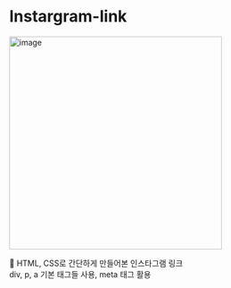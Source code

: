 # Instargram-link

<img width="381" alt="image" src="https://user-images.githubusercontent.com/14309582/196967601-f412f243-2e5e-43db-909b-961fc2b26b66.png">


💛 HTML, CSS로 간단하게 만들어본 인스타그램 링크
</br>
div, p, a 기본 태그들 사용, meta 태그 활용
